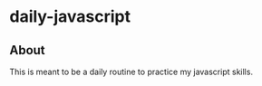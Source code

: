 # daily-javascript

## About

This is meant to be a daily routine to practice my javascript skills.
